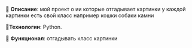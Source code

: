 📌 **Описание**: мой проект о ии которые отгадывает картинки у каждой картинки есть свой класс например кошки собаки камни

🔧**Технологии**: Python.

📝 **Функционал**: отгадывать класс картинки
